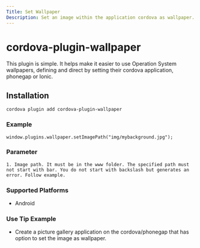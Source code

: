 ```yaml
---
Title: Set Wallpaper
Description: Set an image within the application cordova as wallpaper.
---
```


<!--
# license: Licensed to the Apache Software Foundation (ASF) under one
#         or more contributor license agreements.  See the NOTICE file
#         distributed with this work for additional information
#         regarding copyright ownership.  The ASF licenses this file
#         to you under the Apache License, Version 2.0 (the
#         "License"); you may not use this file except in compliance
#         with the License.  You may obtain a copy of the License at
#
#           http://www.apache.org/licenses/LICENSE-2.0
#
#         Unless required by applicable law or agreed to in writing,
#         software distributed under the License is distributed on an
#         "AS IS" BASIS, WITHOUT WARRANTIES OR CONDITIONS OF ANY
#         KIND, either express or implied.  See the License for the
#         specific language governing permissions and limitations
#         under the License.
-->


# cordova-plugin-wallpaper

This plugin is simple. It helps make it easier to use Operation System wallpapers, defining and direct by setting their cordova application, phonegap or Ionic.

## Installation

    cordova plugin add cordova-plugin-wallpaper

### Example

    window.plugins.wallpaper.setImagePath("img/mybackground.jpg");

### Parameter

	1. Image path. It must be in the www folder. The specified path must not start with bar. You do not start with backslash but generates an error. Follow example.

### Supported Platforms

- Android

### Use Tip Example

- Create a picture gallery application on the cordova/phonegap that has option to set the image as wallpaper.